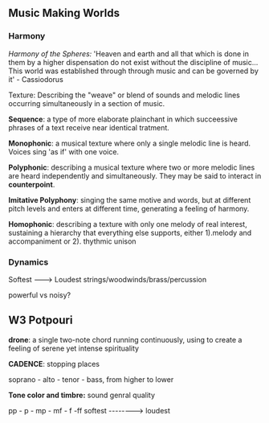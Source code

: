 ## Music Making Worlds

### Harmony

*Harmony of the Spheres:*
'Heaven and earth and all that which is done in them by a higher dispensation do not exist without the discipline of music... This world was established through through music and can be governed by it' - Cassiodorus

Texture: Describing the "weave" or blend of sounds and melodic lines occurring simultaneously in a section of music.

**Sequence**: a type of more elaborate plainchant in which succeessive phrases of a text receive near identical tratment.

**Monophonic**: a musical texture where only a single melodic line is heard. Voices sing 'as if' with one voice. 

**Polyphonic**: describing a musical texture where two or more melodic lines are heard independently and simultaneously. They may be said to interact in **counterpoint**.

**Imitative Polyphony**: singing the same motive and words, but at different pitch levels and enters at different time, generating a feeling of harmony.

**Homophonic**: describing a texture with only one melody of real interest, sustaining a hierarchy that everything else supports, either 1).melody and accompaniment or 2). thythmic unison

### Dynamics
Softest ---> Loudest
strings/woodwinds/brass/percussion

powerful vs noisy?

## W3 Potpouri

**drone**: a single two-note chord running continuously, using to create a feeling of serene yet intense spirituality

**CADENCE**: stopping places

soprano - alto - tenor - bass, from higher to lower

**Tone color and timbre:** sound genral quality

pp - p - mp - mf - f -ff
softest --------> loudest